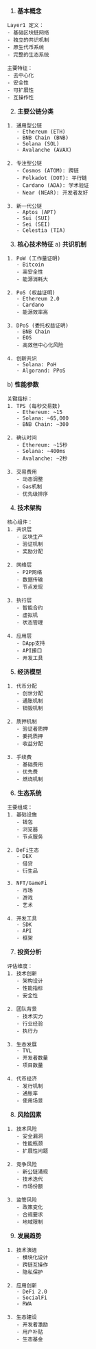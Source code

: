 
1. **基本概念**
```plaintext
Layer1 定义：
- 基础区块链网络
- 独立的共识机制
- 原生代币系统
- 完整的生态系统

主要特征：
- 去中心化
- 安全性
- 可扩展性
- 互操作性
```
2. **主要公链分类**

```plaintext
1. 通用型公链
   - Ethereum (ETH)
   - BNB Chain (BNB)
   - Solana (SOL)
   - Avalanche (AVAX)

2. 专注型公链
   - Cosmos (ATOM): 跨链
   - Polkadot (DOT): 平行链
   - Cardano (ADA): 学术验证
   - Near (NEAR): 开发者友好

3. 新一代公链
   - Aptos (APT)
   - Sui (SUI)
   - Sei (SEI)
   - Celestia (TIA)
```

3. **核心技术特征**
a) **共识机制**
```
1. PoW (工作量证明)
   - Bitcoin
   - 高安全性
   - 能源消耗大

2. PoS (权益证明)
   - Ethereum 2.0
   - Cardano
   - 能源效率高

3. DPoS (委托权益证明)
   - BNB Chain
   - EOS
   - 高效但中心化风险

4. 创新共识
   - Solana: PoH
   - Algorand: PPoS
```

b) **性能参数**
```
关键指标：
1. TPS (每秒交易数)
   - Ethereum: ~15
   - Solana: ~65,000
   - BNB Chain: ~300

2. 确认时间
   - Ethereum: ~15秒
   - Solana: ~400ms
   - Avalanche: ~2秒

3. 交易费用
   - 动态调整
   - Gas机制
   - 优先级排序
```
4. **技术架构**
```
核心组件：
1. 共识层
   - 区块生产
   - 验证机制
   - 奖励分配

2. 网络层
   - P2P网络
   - 数据传输
   - 节点发现

3. 执行层
   - 智能合约
   - 虚拟机
   - 状态管理

4. 应用层
   - DApp支持
   - API接口
   - 开发工具
```

5. **经济模型**

```plaintext
1. 代币分配
   - 创世分配
   - 通胀机制
   - 销毁机制

2. 质押机制
   - 验证者质押
   - 委托质押
   - 收益分配

3. 手续费
   - 基础费用
   - 优先费
   - 燃烧机制
```

6. **生态系统**

```plaintext
主要组成：
1. 基础设施
   - 钱包
   - 浏览器
   - 节点服务

2. DeFi生态
   - DEX
   - 借贷
   - 衍生品

3. NFT/GameFi
   - 市场
   - 游戏
   - 艺术

4. 开发工具
   - SDK
   - API
   - 框架
```

7. **投资分析**

```plaintext
评估维度：
1. 技术创新
   - 架构设计
   - 性能指标
   - 安全性

2. 团队背景
   - 技术实力
   - 行业经验
   - 执行力

3. 生态发展
   - TVL
   - 开发者数量
   - 项目数量

4. 代币经济
   - 发行机制
   - 通胀率
   - 使用场景
```

8. **风险因素**

```plaintext
1. 技术风险
   - 安全漏洞
   - 性能瓶颈
   - 扩展性问题

2. 竞争风险
   - 新公链涌现
   - 技术迭代
   - 市场份额

3. 监管风险
   - 政策变化
   - 合规要求
   - 地域限制
```

9. **发展趋势**

```plaintext
1. 技术演进
   - 模块化设计
   - 跨链互操作
   - 隐私保护

2. 应用创新
   - DeFi 2.0
   - SocialFi
   - RWA

3. 生态建设
   - 开发者激励
   - 用户补贴
   - 生态基金
```

